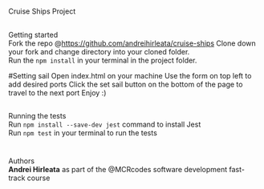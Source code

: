#
Cruise Ships Project

##
Getting started  
Fork the repo @https://github.com/andreihirleata/cruise-ships 
Clone down your fork and change directory into your cloned folder.  
Run the ```npm install``` in your terminal in the project folder.

#Setting sail
Open index.html on your machine
Use the form on top left to add desired ports
Click the set sail button on the bottom of the page to travel to the next port
Enjoy :)

##
Running the tests  
Run ```npm install --save-dev jest``` command to install Jest  
Run ```npm test``` in your terminal to run the tests  

#
Authors  
**Andrei Hirleata** as part of the @MCRcodes software development fast-track course
